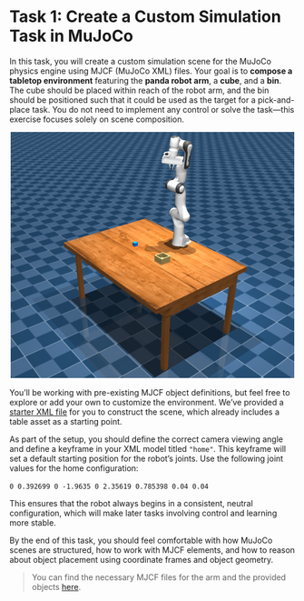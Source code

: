 # Task 1: Create a Custom Simulation Task in MuJoCo

In this task, you will create a custom simulation scene for the MuJoCo physics engine using MJCF (MuJoCo XML) files. Your goal is to **compose a tabletop environment** featuring the **panda robot arm**, a **cube**, and a **bin**. The cube should be placed within reach of the robot arm, and the bin should be positioned such that it could be used as the target for a pick-and-place task. You do not need to implement any control or solve the task—this exercise focuses solely on scene composition.

<p align="center">
    <img src="../assets/media/panda_scene.png" alt="Humanoid robot" width="500"/>
</p>


You’ll be working with pre-existing MJCF object definitions, but feel free to explore or add your own to customize the environment. We’ve provided a [starter XML file](../assets/descriptions/DropCubeInBinEnv.xml) for you to construct the scene, which already includes a table asset as a starting point.

As part of the setup, you should define the correct camera viewing angle and define a keyframe in your XML model titled `"home"`. This keyframe will set a default starting position for the robot’s joints. Use the following joint values for the home configuration:

`0 0.392699 0 -1.9635 0 2.35619 0.785398 0.04 0.04`


This ensures that the robot always begins in a consistent, neutral configuration, which will make later tasks involving control and learning more stable.

By the end of this task, you should feel comfortable with how MuJoCo scenes are structured, how to work with MJCF elements, and how to reason about object placement using coordinate frames and object geometry.

>You can find the necessary MJCF files for the arm and the provided objects [here](../assets/descriptions/).